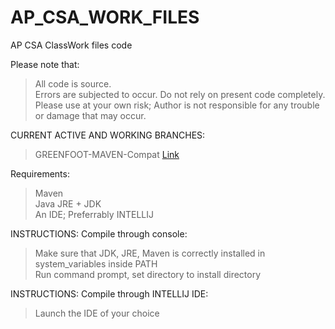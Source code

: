 # AP_CSA_WORK_FILES
AP CSA ClassWork files code

Please note that:

>	All code is source.<br/>
>	Errors are subjected to occur. Do not rely on present code completely.<br/>
>	Please use at your own risk; Author is not responsible for any trouble or damage that may occur.<br/>

CURRENT ACTIVE AND WORKING BRANCHES:

>	GREENFOOT-MAVEN-Compat [Link](https://github.com/Kal4shn1k0v/AP_CSA_WORK_FILES/tree/GREENFOOT-MAVEN-Compat)

Requirements:

>	Maven<br/>
>	Java JRE + JDK<br/>
>	An IDE; Preferrably INTELLIJ

INSTRUCTIONS: Compile through console:

>	Make sure that JDK, JRE, Maven is correctly installed in system_variables inside PATH<br/>
>	Run command prompt, set directory to install directory
>	

INSTRUCTIONS: Compile through INTELLIJ IDE:

>	Launch the IDE of your choice
>	